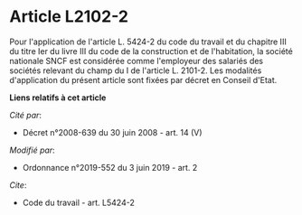 # Article L2102-2

Pour l'application de l'article L. 5424-2 du code du travail et du chapitre III du titre Ier du livre III du code de la
construction et de l'habitation, la société nationale SNCF est considérée comme l'employeur des salariés des sociétés
relevant du champ du I de l'article L. 2101-2. Les modalités d'application du présent article sont fixées par décret en
Conseil d'Etat.

**Liens relatifs à cet article**

_Cité par_:

  - Décret n°2008-639 du 30 juin 2008 - art. 14 (V)

_Modifié par_:

  - Ordonnance n°2019-552 du 3 juin 2019 - art. 2

_Cite_:

  - Code du travail - art. L5424-2

